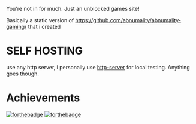 You're not in for much. Just an unblocked games site!

Basically a static version of https://github.com/abnumality/abnumality-gaming/ that i created

# SELF HOSTING
use any http server, i personally use <a href="https://www.npmjs.com/package/http-server">http-server</a> for local testing. Anything goes though.
# Achievements
[![forthebadge](https://forthebadge.com/images/badges/gluten-free.svg)](https://forthebadge.com) [![forthebadge](https://forthebadge.com/images/badges/oooo-kill-em.svg)](https://forthebadge.com)
